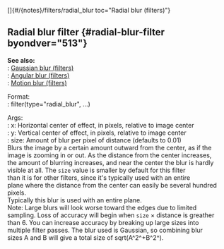 []{#/{notes}/filters/radial_blur toc="Radial blur (filters)"}    
## Radial blur filter {#radial-blur-filter byondver="513"}    
**See also:**    
:   [Gaussian blur (filters)](ref/%7Bnotes%7D/filters/blur)    
:   [Angular blur (filters)](ref/%7Bnotes%7D/filters/angular_blur)    
:   [Motion blur (filters)](ref/%7Bnotes%7D/filters/motion_blur)    
<!-- -->    
Format:    
:   filter(type=\"radial_blur\", \...)    
<!-- -->    
Args:    
:   x: Horizontal center of effect, in pixels, relative to image center    
:   y: Vertical center of effect, in pixels, relative to image center    
:   size: Amount of blur per pixel of distance (defaults to 0.01)    
Blurs the image by a certain amount outward from the center, as if the    
image is zooming in or out. As the distance from the center increases,    
the amount of blurring increases, and near the center the blur is hardly    
visible at all. The `size` value is smaller by default for this filter    
than it is for other filters, since it\'s typically used with an entire    
plane where the distance from the center can easily be several hundred    
pixels.    
Typically this blur is used with an entire plane.    
Note: Large blurs will look worse toward the edges due to limited    
sampling. Loss of accuracy will begin when `size` × distance is greather    
than 6. You can increase accuracy by breaking up large sizes into    
multiple filter passes. The blur used is Gaussian, so combining blur    
sizes A and B will give a total size of sqrt(A^2^+B^2^).  